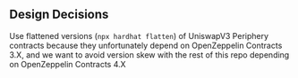## Design Decisions

Use flattened versions (`npx hardhat flatten`) of UniswapV3 Periphery contracts because they unfortunately depend on OpenZeppelin Contracts 3.X, and we want to avoid version skew with the rest of this repo depending on OpenZeppelin Contracts 4.X